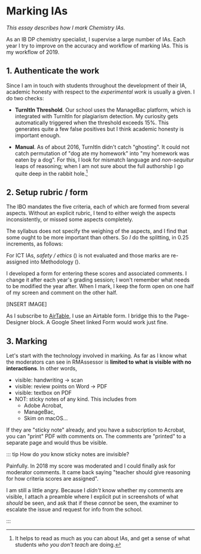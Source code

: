 # Marking IAs

*This essay describes how I mark Chemistry IAs.*

As an IB DP chemistry specialist, I supervise a large number of IAs.  Each year I try to improve on the accuracy and workflow of marking IAs.  This is my workflow of 2019.

## 1. Authenticate the work

Since I am in touch with students throughout the development of their IA, academic honesty with respect to the *experimental work* is usually a given.  I do two checks:

* **TurnItIn Threshold**.  Our school uses the ManageBac platform, which is integrated with TurnItIn for plagiarism detection.  My curiosity gets automatically triggered when the threshold exceeds 15%.  This generates quite a few false positives but I think academic honesty is important enough.

* **Manual**.  As of about 2016, TurnItIn didn't catch "ghosting".  It could not catch permutation of "dog ate my homework" into "my homework was eaten by a dog".  For this, I look for mismatch language and *non-sequitur* leaps of reasoning; when I am not sure about the full authorship I go quite deep in the rabbit hole.[^prep]

[^prep]: It helps to read as much as you can about IAs, and get a sense of what students *who you don't teach* are doing.

## 2. Setup rubric / form

<Criteria />

The IBO mandates the five criteria, each of which are formed from several aspects.  Without an explicit rubric, I tend to either weigh the aspects inconsistently, or missed some aspects completely.

The syllabus does not specify the weighing of the aspects, and I find that some ought to be more important than others.  So *I* do the splitting, in 0.25 increments, as follows:

<CriteriaTreemap />

For ICT IAs, *safety / ethics* () is not evaluated and those marks are re-assigned into Methodology ().

I developed a form for entering these scores and associated comments.  I change it after each year's grading session; I won't remember what needs to be modified the year after.  When I mark, I keep the form open on one half of my screen and comment on the other half.

[INSERT IMAGE]

As I subscribe to [AirTable](https://www.airtable.com), I use an Airtable form.  I bridge this to the Page-Designer block.  A Google Sheet linked Form would work just fine.

## 3. Marking

Let's start with the technology involved in marking.  As far as I know what the moderators can see in RMAssessor is **limited to what is visible with no interactions**.  In other words,

* visible: handwriting -> scan
* visible: review points on Word -> PDF
* visible: textbox on PDF
* NOT: sticky notes of any kind. This includes from
  * Adobe Acrobat,
  * ManageBac,
  * Skim on macOS...

If they are "sticky note" already, and you have a subscription to Acrobat, you can "print" PDF with comments on. The comments are "printed" to a separate page and would thus be visible.

::: tip How do *you* know sticky notes are invisible?

Painfully.  In 2018 my score was moderated and I could finally ask for moderator comments.  It came back saying "teacher should give reasoning for how criteria scores are assigned".

I am still a little angry.  Because I *didn't* know whether my comments are visible, I attach a preamble where I explicit put in screenshots of what *should* be seen, and ask that if these *cannot* be seen, the examiner to escalate the issue and request for info from the school.

:::


